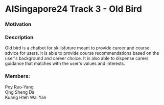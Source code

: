 # AISingapore24 Track 3 - Old Bird
### Motivation
### Description
Old bird is a chatbot for skillsfuture meant to provide career and course advice for users. It is able to provide course recommendations based on the user's background and career choice. It is also able to 
dispense career guidance that matches with the user's values and interests. 
### Members:
Pey Ruo-Yang<br/>
Ong Sheng Da<br/>
Kuang Hteh Wai Yan<br/>



